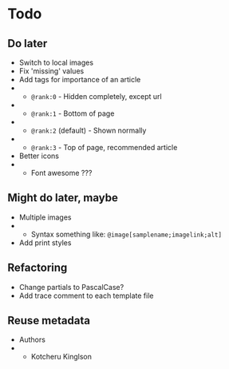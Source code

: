 # Todo

<!-- ## Important -->

## Do later

- Switch to local images
- Fix 'missing' values
- Add tags for importance of an article
- - `@rank:0` - Hidden completely, except url
- - `@rank:1` - Bottom of page
- - `@rank:2` (default) - Shown normally
- - `@rank:3` - Top of page, recommended article
- Better icons
- - Font awesome ???

## Might do later, maybe

- Multiple images
- - Syntax something like: `@image[samplename;imagelink;alt]`
- Add print styles

## Refactoring

- Change partials to PascalCase?
- Add trace comment to each template file

## Reuse metadata

- Authors
- - Kotcheru Kinglson
